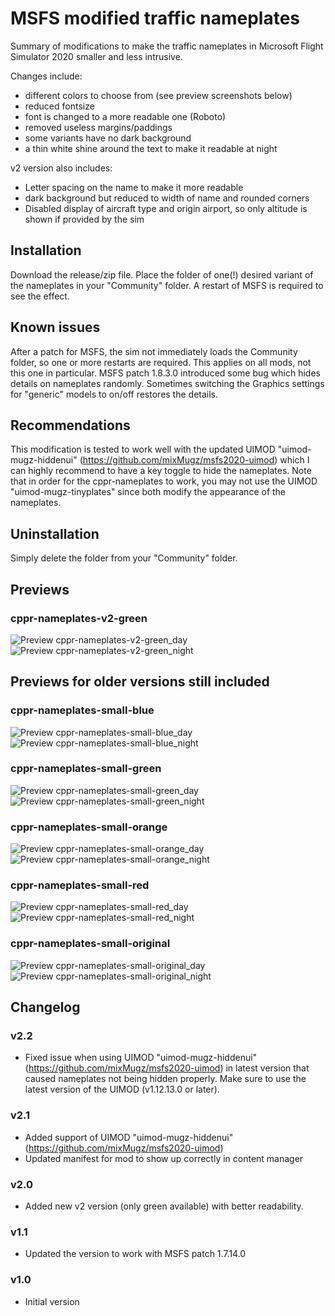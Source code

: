 # MSFS modified traffic nameplates
Summary of modifications to make the traffic nameplates in Microsoft Flight Simulator 2020 smaller and less intrusive.

Changes include:
- different colors to choose from (see preview screenshots below)
- reduced fontsize
- font is changed to a more readable one (Roboto)
- removed useless margins/paddings
- some variants have no dark background
- a thin white shine around the text to make it readable at night

v2 version also includes:
- Letter spacing on the name to make it more readable
- dark background but reduced to width of name and rounded corners
- Disabled display of aircraft type and origin airport, so only altitude is shown if provided by the sim

## Installation
Download the release/zip file.
Place the folder of one(!) desired variant of the nameplates in your "Community" folder.
A restart of MSFS is required to see the effect.

## Known issues
After a patch for MSFS, the sim not immediately loads the Community folder, so one or more restarts are required. This applies on all mods, not this one in particular.
MSFS patch 1.8.3.0 introduced some bug which hides details on nameplates randomly. Sometimes switching the Graphics settings for "generic" models to on/off restores the details.

## Recommendations
This modification is tested to work well with the updated UIMOD "uimod-mugz-hiddenui" (https://github.com/mixMugz/msfs2020-uimod) which I can highly recommend to have a key toggle to hide the nameplates.
Note that in order for the cppr-nameplates to work, you may not use the UIMOD "uimod-mugz-tinyplates" since both modify the appearance of the nameplates.

## Uninstallation
Simply delete the folder from your "Community" folder.


## Previews

### cppr-nameplates-v2-green
![Preview cppr-nameplates-v2-green_day](docs/cppr-nameplates-v2-green_day.png)
![Preview cppr-nameplates-v2-green_night](docs/cppr-nameplates-v2-green_night.png)

## Previews for older versions still included

### cppr-nameplates-small-blue
![Preview cppr-nameplates-small-blue_day](docs/cppr-nameplates-small-blue_day.png)
![Preview cppr-nameplates-small-blue_night](docs/cppr-nameplates-small-blue_night.png)

### cppr-nameplates-small-green
![Preview cppr-nameplates-small-green_day](docs/cppr-nameplates-small-green_day.png)
![Preview cppr-nameplates-small-green_night](docs/cppr-nameplates-small-green_night.png)

### cppr-nameplates-small-orange
![Preview cppr-nameplates-small-orange_day](docs/cppr-nameplates-small-orange_day.png)
![Preview cppr-nameplates-small-orange_night](docs/cppr-nameplates-small-orange_night.png)

### cppr-nameplates-small-red
![Preview cppr-nameplates-small-red_day](docs/cppr-nameplates-small-red_day.png)
![Preview cppr-nameplates-small-red_night](docs/cppr-nameplates-small-red_night.png)

### cppr-nameplates-small-original
![Preview cppr-nameplates-small-original_day](docs/cppr-nameplates-small-original_day.png)
![Preview cppr-nameplates-small-original_night](docs/cppr-nameplates-small-original_night.png)


## Changelog

### v2.2
- Fixed issue when using UIMOD "uimod-mugz-hiddenui" (https://github.com/mixMugz/msfs2020-uimod) in latest version that caused nameplates not being hidden properly. Make sure to use the latest version of the UIMOD (v1.12.13.0 or later).

### v2.1
- Added support of UIMOD "uimod-mugz-hiddenui" (https://github.com/mixMugz/msfs2020-uimod)
- Updated manifest for mod to show up correctly in content manager

### v2.0
- Added new v2 version (only green available) with better readability.

### v1.1
- Updated the version to work with MSFS patch 1.7.14.0

### v1.0
- Initial version
